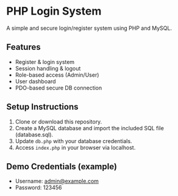 # PHP Login System

A simple and secure login/register system using PHP and MySQL.

## Features
- Register & login system
- Session handling & logout
- Role-based access (Admin/User)
- User dashboard
- PDO-based secure DB connection

## Setup Instructions
1. Clone or download this repository.
2. Create a MySQL database and import the included SQL file (database.sql).
3. Update `db.php` with your database credentials.
4. Access `index.php` in your browser via localhost.

## Demo Credentials (example)
- Username: admin@example.com
- Password: 123456